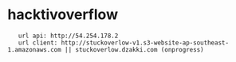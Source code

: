 # hacktivoverflow

```doc api: https://documenter.getpostman.com/view/7373361/SWTBexvE?version=latest
   url api: http://54.254.178.2
   url client: http://stuckoverlow-v1.s3-website-ap-southeast-1.amazonaws.com || stuckoverlow.dzakki.com (onprogress)
```
